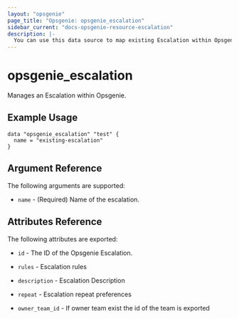 ```yaml
---
layout: "opsgenie"
page_title: "Opsgenie: opsgenie_escalation"
sidebar_current: "docs-opsgenie-resource-escalation"
description: |-
  You can use this data source to map existing Escalation within Opsgenie.
---
```


# opsgenie_escalation

Manages an Escalation within Opsgenie.

## Example Usage
```hcl
data "opsgenie_escalation" "test" {
  name = "existing-escalation"
}
```

## Argument Reference

The following arguments are supported:

* `name` - (Required) Name of the escalation.

## Attributes Reference

The following attributes are exported:

* `id` - The ID of the Opsgenie Escalation.

* `rules` - Escalation rules

* `description` - Escalation Description

* `repeat`  - Escalation repeat preferences

* `owner_team_id` - If owner team exist the id of the team is exported


